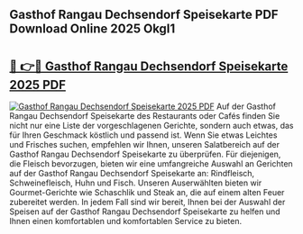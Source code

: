 ## Gasthof Rangau Dechsendorf Speisekarte PDF Download Online 2025 OkgI1

# <h2><a href="http://gcbyhi6.nevu.top/?p=Gasthof+Rangau+Dechsendorf+Speisekarte">🔗 👉🔴 Gasthof Rangau Dechsendorf Speisekarte 2025 PDF</a></h2>

[![Gasthof Rangau Dechsendorf Speisekarte 2025 PDF](https://i.imgur.com/dBaPXMq.png)](http://gcbyhi6.nevu.top/?p=Gasthof+Rangau+Dechsendorf+Speisekarte)
Auf der Gasthof Rangau Dechsendorf Speisekarte des Restaurants oder Cafés finden Sie nicht nur eine Liste der vorgeschlagenen Gerichte, sondern auch etwas, das für Ihren Geschmack köstlich und passend ist. Wenn Sie etwas Leichtes und Frisches suchen, empfehlen wir Ihnen, unseren Salatbereich auf der Gasthof Rangau Dechsendorf Speisekarte zu überprüfen. Für diejenigen, die Fleisch bevorzugen, bieten wir eine umfangreiche Auswahl an Gerichten auf der Gasthof Rangau Dechsendorf Speisekarte an: Rindfleisch, Schweinefleisch, Huhn und Fisch. Unseren Auserwählten bieten wir Gourmet-Gerichte wie Schaschlik und Steak an, die auf einem alten Feuer zubereitet werden. In jedem Fall sind wir bereit, Ihnen bei der Auswahl der Speisen auf der Gasthof Rangau Dechsendorf Speisekarte zu helfen und Ihnen einen komfortablen und komfortablen Service zu bieten.
